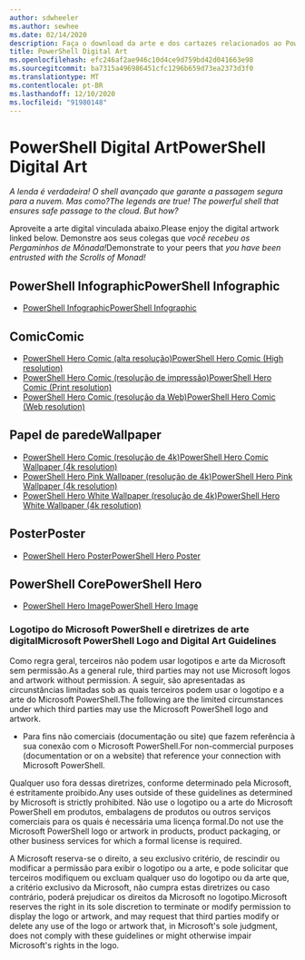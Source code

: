 ```yaml
---
author: sdwheeler
ms.author: sewhee
ms.date: 02/14/2020
description: Faça o download da arte e dos cartazes relacionados ao PowerShell
title: PowerShell Digital Art
ms.openlocfilehash: efc246af2ae946c10d4ce9d759bd42d041663e98
ms.sourcegitcommit: ba7315a496986451cfc1296b659d73ea2373d3f0
ms.translationtype: MT
ms.contentlocale: pt-BR
ms.lasthandoff: 12/10/2020
ms.locfileid: "91980148"
---
```

# <a name="powershell-digital-art"></a><span data-ttu-id="edf84-103">PowerShell Digital Art</span><span class="sxs-lookup"><span data-stu-id="edf84-103">PowerShell Digital Art</span></span>

<span data-ttu-id="edf84-104">*A lenda é verdadeira! O shell avançado que garante a passagem segura para a nuvem. Mas como?*</span><span class="sxs-lookup"><span data-stu-id="edf84-104">*The legends are true! The powerful shell that ensures safe passage to the cloud. But how?*</span></span>

<span data-ttu-id="edf84-105">Aproveite a arte digital vinculada abaixo.</span><span class="sxs-lookup"><span data-stu-id="edf84-105">Please enjoy the digital artwork linked below.</span></span> <span data-ttu-id="edf84-106">Demonstre aos seus colegas que *você recebeu os Pergaminhos de Mônada!*</span><span class="sxs-lookup"><span data-stu-id="edf84-106">Demonstrate to your peers that *you have been entrusted with the Scrolls of Monad!*</span></span>

## <a name="powershell-infographic"></a><span data-ttu-id="edf84-107">PowerShell Infographic</span><span class="sxs-lookup"><span data-stu-id="edf84-107">PowerShell Infographic</span></span>

- [<span data-ttu-id="edf84-108">PowerShell Infographic</span><span class="sxs-lookup"><span data-stu-id="edf84-108">PowerShell Infographic</span></span>](https://github.com/MicrosoftDocs/PowerShell-Docs/blob/staging/assets/PowerShell_7_Infographic.pdf)

## <a name="comic"></a><span data-ttu-id="edf84-109">Comic</span><span class="sxs-lookup"><span data-stu-id="edf84-109">Comic</span></span>

- [<span data-ttu-id="edf84-110">PowerShell Hero Comic (alta resolução)</span><span class="sxs-lookup"><span data-stu-id="edf84-110">PowerShell Hero Comic (High resolution)</span></span>](https://aka.ms/powershellherocomic_highres)
- [<span data-ttu-id="edf84-111">PowerShell Hero Comic (resolução de impressão)</span><span class="sxs-lookup"><span data-stu-id="edf84-111">PowerShell Hero Comic (Print resolution)</span></span>](https://aka.ms/powershellherocomic_print)
- [<span data-ttu-id="edf84-112">PowerShell Hero Comic (resolução da Web)</span><span class="sxs-lookup"><span data-stu-id="edf84-112">PowerShell Hero Comic (Web resolution)</span></span>](https://aka.ms/powershellherocomic_web)

## <a name="wallpaper"></a><span data-ttu-id="edf84-113">Papel de parede</span><span class="sxs-lookup"><span data-stu-id="edf84-113">Wallpaper</span></span>

- [<span data-ttu-id="edf84-114">PowerShell Hero Comic (resolução de 4k)</span><span class="sxs-lookup"><span data-stu-id="edf84-114">PowerShell Hero Comic Wallpaper (4k resolution)</span></span>](https://aka.ms/powershellherowallpaper)
- [<span data-ttu-id="edf84-115">PowerShell Hero Pink Wallpaper (resolução de 4k)</span><span class="sxs-lookup"><span data-stu-id="edf84-115">PowerShell Hero Pink Wallpaper (4k resolution)</span></span>](https://aka.ms/powershellherowallpaper1)
- [<span data-ttu-id="edf84-116">PowerShell Hero White Wallpaper (resolução de 4k)</span><span class="sxs-lookup"><span data-stu-id="edf84-116">PowerShell Hero White Wallpaper (4k resolution)</span></span>](https://aka.ms/powershellherowallpaper2)

## <a name="poster"></a><span data-ttu-id="edf84-117">Poster</span><span class="sxs-lookup"><span data-stu-id="edf84-117">Poster</span></span>

- [<span data-ttu-id="edf84-118">PowerShell Hero Poster</span><span class="sxs-lookup"><span data-stu-id="edf84-118">PowerShell Hero Poster</span></span>](https://aka.ms/powershellheroposter)

## <a name="powershell-hero"></a><span data-ttu-id="edf84-119">PowerShell Core</span><span class="sxs-lookup"><span data-stu-id="edf84-119">PowerShell Hero</span></span>

- [<span data-ttu-id="edf84-120">PowerShell Hero Image</span><span class="sxs-lookup"><span data-stu-id="edf84-120">PowerShell Hero Image</span></span>](https://aka.ms/powershellhero)

### <a name="microsoft-powershell-logo-and-digital-art-guidelines"></a><span data-ttu-id="edf84-121">Logotipo do Microsoft PowerShell e diretrizes de arte digital</span><span class="sxs-lookup"><span data-stu-id="edf84-121">Microsoft PowerShell Logo and Digital Art Guidelines</span></span>

<span data-ttu-id="edf84-122">Como regra geral, terceiros não podem usar logotipos e arte da Microsoft sem permissão.</span><span class="sxs-lookup"><span data-stu-id="edf84-122">As a general rule, third parties may not use Microsoft logos and artwork without permission.</span></span> <span data-ttu-id="edf84-123">A seguir, são apresentadas as circunstâncias limitadas sob as quais terceiros podem usar o logotipo e a arte do Microsoft PowerShell.</span><span class="sxs-lookup"><span data-stu-id="edf84-123">The following are the limited circumstances under which third parties may use the Microsoft PowerShell logo and artwork.</span></span>

- <span data-ttu-id="edf84-124">Para fins não comerciais (documentação ou site) que fazem referência à sua conexão com o Microsoft PowerShell.</span><span class="sxs-lookup"><span data-stu-id="edf84-124">For non-commercial purposes (documentation or on a website) that reference your connection with Microsoft PowerShell.</span></span>

<span data-ttu-id="edf84-125">Qualquer uso fora dessas diretrizes, conforme determinado pela Microsoft, é estritamente proibido.</span><span class="sxs-lookup"><span data-stu-id="edf84-125">Any uses outside of these guidelines as determined by Microsoft is strictly prohibited.</span></span> <span data-ttu-id="edf84-126">Não use o logotipo ou a arte do Microsoft PowerShell em produtos, embalagens de produtos ou outros serviços comerciais para os quais é necessária uma licença formal.</span><span class="sxs-lookup"><span data-stu-id="edf84-126">Do not use the Microsoft PowerShell logo or artwork in products, product packaging, or other business services for which a formal license is required.</span></span>

<span data-ttu-id="edf84-127">A Microsoft reserva-se o direito, a seu exclusivo critério, de rescindir ou modificar a permissão para exibir o logotipo ou a arte, e pode solicitar que terceiros modifiquem ou excluam qualquer uso do logotipo ou da arte que, a critério exclusivo da Microsoft, não cumpra estas diretrizes ou caso contrário, poderá prejudicar os direitos da Microsoft no logotipo.</span><span class="sxs-lookup"><span data-stu-id="edf84-127">Microsoft reserves the right in its sole discretion to terminate or modify permission to display the logo or artwork, and may request that third parties modify or delete any use of the logo or artwork that, in Microsoft's sole judgment, does not comply with these guidelines or might otherwise impair Microsoft's rights in the logo.</span></span>

